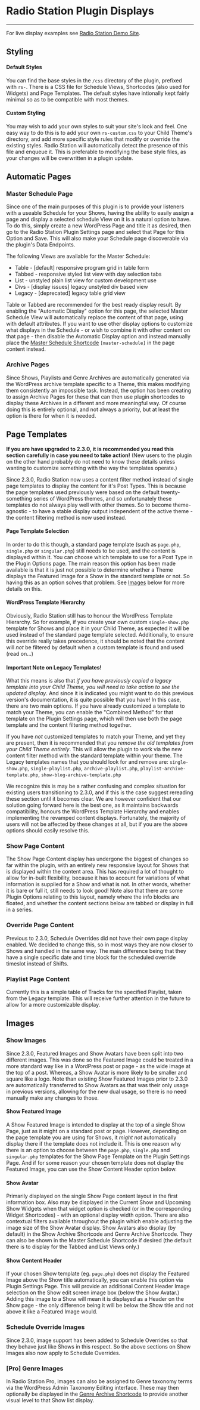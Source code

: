 # Radio Station Plugin Displays

***

For live display examples see [Radio Station Demo Site](http://radiostationdemo.com).

## Styling

#### Default Styles

You can find the base styles in the `/css` directory of the plugin, prefixed with `rs-`. There is a CSS file for Schedule Views, Shortcodes (also used for Widgets) and Page Templates. The default styles have intionally kept fairly minimal so as to be compatible with most themes.

#### Custom Styling

You may wish to add your own styles to suit your site's look and feel. One easy way to do this is to add your own `rs-custom.css` to your Child Theme's directory, and add more specific style rules that modify or override the existing styles. Radio Station will automatically detect the presence of this file and enqueue it. This is preferable to modifying the base style files, as your changes will be overwritten in a plugin update.


## Automatic Pages

### Master Schedule Page

Since one of the main purposes of this plugin is to provide your listeners with a useable Schedule for your Shows, having the ability to easily assign a page and display a selected schedule View on it is a natural option to have. To do this, simply create a new WordPress Page and title it as desired, then go to the Radio Station Plugin Settings page and select that Page for this Option and Save. This will also make your Schedule page discoverable via the plugin's Data Endpoints.

The following Views are available for the Master Schedule:

* Table - [default] responsive program grid in table form
* Tabbed - responsive styled list view with day selection tabs
* List - unstyled plain list view for custom development use
* Divs - [display issues] legacy unstyled div based view 
* Legacy - [deprecated] legacy table grid view 

Table or Tabbed are recommended for the best ready display result. By enabling the "Automatic Display" option for this page, the selected Master Schedule View  will automatically replace the content of that page, using with default attributes. If you want to use other display options to customize what displays in the Schedule - or wish to combine it with other content on that page - then disable the Automatic Display option and instead manually place the [Master Schedule Shortcode](./Shortcodes.md#master-schedule-shortcode) `[master-schedule]` in the page content instead.


### Archive Pages

Since Shows, Playlists and Genre Archives are automatically generated via the WordPress archive template specific to a Theme, this makes modifying them consistently an impossible task. Instead, the option has been creating to assign Archive Pages for these that can then use plugin shortcodes to display these Archives in a different and more meaningful way. Of course doing this is entirely optional, and not always a priority, but at least the option is there for when it is needed. 


## Page Templates

**If you are have upgraded to 2.3.0, it is recommended you read this section carefully in case you need to take action!** (New users to the plugin on the other hand probably do not need to know these details unless wanting to customize something with the way the templates operate.)

Since 2.3.0, Radio Station now uses a content filter method instead of single page templates to display the content for it's Post Types. This is because the page templates used previously were based on the default twenty-something series of WordPress themes, and so unfortunately these templates do not always play well with other themes. So to become theme-agnostic - to have a stable display output independent of the active theme - the content filtering method is now used instead. 

#### Page Template Selection

In order to do this though, a standard page template (such as `page.php`, `single.php` or `singular.php`) still needs to be used, and the content is displayed within it. You can choose which template to use for a Post Type in the Plugin Options page. The main reason this option has been made available is that it is just not possible to determine whether a Theme displays the Featured Image for a Show in the standard template or not. So having this as an option solves that problem. See [Images](#show-images) below for more details on this.

#### WordPress Template Hierarchy

Obviously, Radio Station still has to honour the WordPress Template Hierarchy. So for example, if you create your own custom `single-show.php` template for Shows and place it in your Child Theme, as expected it will be used instead of the standard page template selected. Additionally, to ensure this override really takes precedence, it should be noted that the content will *not* be filtered by default when a custom template is found and used (read on...)

#### Important Note on Legacy Templates!

What this means is also that *if you have previously copied a legacy template into your Child Theme, you will need to take action to see the updated display*. And since it is indicated you might want to do this previous version's documentation, it is quite possible that you have! In this case, there are two main options. If you have already customized a template to match your Theme, you can enable the "Combined Method" for that template on the Plugin Settings page, which will then use both the page template and the content filtering method together.  

If you have *not* customized templates to match your Theme, and yet they are present, then it is recommended that you *remove the old templates from your Child Theme entirely*. This will allow the plugin to work via the new content filter method with the standard template within your theme. The Legacy templates names that you should look for and remove are: `single-show.php`, `single-playlist.php`, `archive-playlist.php`, `playlist-archive-template.php`, `show-blog-archive-template.php`

We recognize this is may be a rather confusing and complex situation for existing users transitioning to 2.3.0, and if this is the case suggest rereading these section until it becomes clear. We are however confident that our solution going forward here is the best one, as it maintains backwards compatibility, honours the WordPress Template Hierarchy and enables implementing the revamped content displays. Fortunately, the majority of users will not be affected by these changes at all, but if you are the above options should easily resolve this.


### Show Page Content

The Show Page Content display has undergone the biggest of changes so far within the plugin, with an entirely new responsive layout for Shows that is displayed within the content area. This has required  a lot of thought to allow for in-built flexibility, because it has to account for variations of what information is supplied for a Show and what is not. In other words, whether it is bare or full it, still needs to look good! Note also that there are some Plugin Options relating to this layout, namely where the info blocks are floated, and whether the content sections below are tabbed or display in full in a series.

### Override Page Content

Previous to 2.3.0, Schedule Overrides did not have their own page display enabled. We decided to change this, so in most ways they are now closer to Shows and handled in the same way. The main difference being that they have a single specific date and time block for the scheduled override timeslot instead of Shifts. 

### Playlist Page Content

Currently this is a simple table of Tracks for the specified Playlist, taken from the Legacy template. This will receive further attention in the future to allow for a more customizable display.


## Images

### Show Images

Since 2.3.0, Featured Images and Show Avatars have been split into two different images. This was done so the Featured Image could be treated in a more standard way like in a WordPress post or page - as the wide image at the top of a post. Whereas, a Show Avatar is more likely to be smaller and square like a logo. Note than existing Show Featured Images prior to 2.3.0 are automatically transferred to Show Avatars as that was their only usage in previous versions, allowing for the new dual usage, so there is no need manually make any changes to those. 

#### Show Featured Image

A Show Featured Image is intended to display at the top of a single Show Page, just as it might on a standard post or page. However, depending on the page template you are using for Shows, it *might not* automatically display there if the template does not include it. This is one reason why there is an option to choose between the `page.php`, `single.php` and `singular.php` templates for the Show Page Template on the Plugin Settings Page. And if for some reason your chosen template does not display the Featured Image, you can use the Show Content Header option below.

#### Show Avatar

Primarily displayed on the single Show Page content layout in the first information box. Also may be displayed in the Current Show and Upcoming Show Widgets when that widget option is checked (or in the corresponding Widget Shortcodes) - with an optional display width option. There are also contextual filters available throughout the plugin which enable adjusting the image size of the Show Avatar display. Show Avatars also display (by default) in the Show Archive Shortcode and Genre Archive Shortcode. They can also be shown in the Master Schedule Shortcode if desired (the default there is to display for the Tabbed and List Views only.)

#### Show Content Header

If your chosen Show template (eg. `page.php`) does not display the Featured Image above the Show title automatically, you can enable this option via Plugin Settings Page. This will provide an additional Content Header Image selection on the Show edit screen image box (below the Show Avatar.) Adding this image to a Show will mean it is displayed as a Header on the Show page - the only difference being it will be below the Show title and not above it like a Featured Image would.

### Schedule Override Images

Since 2.3.0, image support has been added to Schedule Overrides so that they behave just like Shows in this respect. So the above sections on Show Images also now apply to Schedule Overrides.

### [Pro] Genre Images

In Radio Station Pro, images can also be assigned to Genre taxonomy terms via the WordPress Admin Taxonomy Editing interface. These may then optionally be displayed in the [Genre Archive Shortcode](./Shortcodes.md#genre-archives-shortcode) to provide another visual level to that Show list display. 
